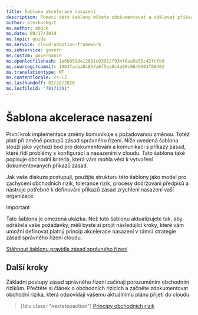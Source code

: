 ```yaml
---
title: Šablona akcelerace nasazení
description: Pomocí této šablony můžete zdokumentovat a sdělovat příkazy zásad pro řízení problémů s konfigurací a nasazením v cloudu.
author: alexbuckgit
ms.author: abuck
ms.date: 09/17/2019
ms.topic: guide
ms.service: cloud-adoption-framework
ms.subservice: govern
ms.custom: governance
ms.openlocfilehash: 1a6b859de12681e93912f934f6aa5e55c42fcfb9
ms.sourcegitcommit: 10637acba8c857a6f5aa8c4a80c0649903f60402
ms.translationtype: MT
ms.contentlocale: cs-CZ
ms.lasthandoff: 02/28/2020
ms.locfileid: "78171391"
---
```

# <a name="deployment-acceleration-template"></a>Šablona akcelerace nasazení

První krok implementace změny komunikuje s požadovanou změnou. Totéž platí při změně postupů zásad správného řízení. Níže uvedená šablona slouží jako výchozí bod pro dokumentování a komunikaci s příkazy zásad, které řídí problémy s konfigurací a nasazením v cloudu. Tato šablona také popisuje obchodní kritéria, která vám mohla vést k vytvoření dokumentovaných příkazů zásad.

Jak vaše diskuze postupují, použijte strukturu této šablony jako model pro zachycení obchodních rizik, tolerance rizik, procesy dodržování předpisů a nástroje potřebné k definování příkazů zásad zrychlení nasazení vaší organizace.

> [!IMPORTANT]
> Tato šablona je omezená ukázka. Než tuto šablonu aktualizujete tak, aby odrážela vaše požadavky, měli byste si projít následující kroky, které vám umožní definovat platný princip akcelerace nasazení v rámci strategie zásad správného řízení cloudu.

<!-- markdownlint-disable MD033 -->

 <a href="https://archcenter.blob.core.windows.net/cdn/fusion/governance/Deployment%20Acceleration%20Discipline%20Template.docx">Stáhnout šablonu pravidla zásad správného řízení</a>

<!-- markdownlint-enable MD033 -->

## <a name="next-steps"></a>Další kroky

Základní postupy zásad správného řízení začínají porozuměním obchodním rizikům. Přečtěte si článek o obchodních rizicích a začněte zdokumentovat obchodní rizika, která odpovídají vašemu aktuálnímu plánu přijetí do cloudu.

> [!div class="nextstepaction"]
> [Principy obchodních rizik](./business-risks.md)
